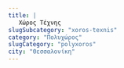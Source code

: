 ```yaml
---
title: |
   Χώρος Τέχνης
slugSubcategory: "xoros-texnis"
category: "Πολυχώρος"
slugCategory: "polyxoros"
city: "Θεσσαλονίκη"
---
```


